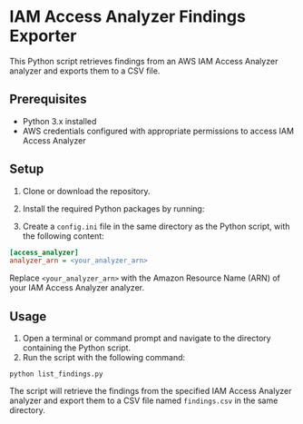 # IAM Access Analyzer Findings Exporter

This Python script retrieves findings from an AWS IAM Access Analyzer analyzer and exports them to a CSV file.

## Prerequisites

- Python 3.x installed
- AWS credentials configured with appropriate permissions to access IAM Access Analyzer

## Setup

1. Clone or download the repository.
2. Install the required Python packages by running:

3. Create a `config.ini` file in the same directory as the Python script, with the following content:

```ini
[access_analyzer]
analyzer_arn = <your_analyzer_arn>
```
Replace `<your_analyzer_arn>` with the Amazon Resource Name (ARN) of your IAM Access Analyzer analyzer.
## Usage
1. Open a terminal or command prompt and navigate to the directory containing the Python script.
2. Run the script with the following command:
```pip
python list_findings.py
```

The script will retrieve the findings from the specified IAM Access Analyzer analyzer and export them to a CSV file named 
`findings.csv` in the same directory.

